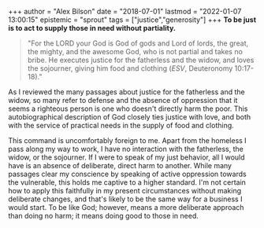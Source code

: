 +++
author = "Alex Bilson"
date = "2018-07-01"
lastmod = "2022-01-07 13:00:15"
epistemic = "sprout"
tags = ["justice","generosity"]
+++
**To be just is to act to supply those in need without partiality.**

> "For the LORD your God is God of gods and Lord of lords, the great, the mighty, and the awesome God, who is not partial and takes no bribe. He executes justice for the fatherless and the widow, and loves the sojourner, giving him food and clothing (_ESV_, Deuteronomy 10:17-18)."

As I reviewed the many passages about justice for the fatherless and the widow, so many refer to defense and the absence of oppression that it seems a righteous person is one who doesn't directly harm the poor. This autobiographical description of God closely ties justice with love, and both with the service of practical needs in the supply of food and clothing.

This command is uncomfortably foreign to me. Apart from the homeless I pass along my way to work, I have no interaction with the fatherless, the widow, or the sojourner. If I were to speak of my just behavior, all I would have is an absence of deliberate, direct harm to another. While many passages clear my conscience by speaking of active oppression towards the vulnerable, this holds me captive to a higher standard. I'm not certain how to apply this faithfully in my present circumstances without making deliberate changes, and that's likely to be the same way for a business I would start. To be like God; however, means a more deliberate approach than doing no harm; it means doing good to those in need.
